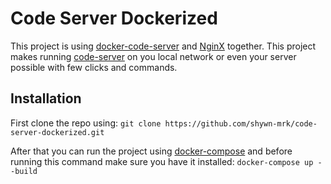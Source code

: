 # Code Server Dockerized
This project is using [docker-code-server](https://github.com/linuxserver/docker-code-server) and [NginX](https://www.nginx.com/) together. This project makes running [code-server](https://github.com/cdr/code-server) on you local network or even your server possible with few clicks and commands.

## Installation
First clone the repo using:
```git clone https://github.com/shywn-mrk/code-server-dockerized.git```

After that you can run the project using [docker-compose](https://docs.docker.com/compose/) and before running this command make sure you have it installed:
```docker-compose up --build```
